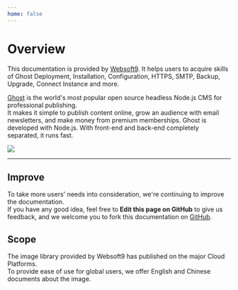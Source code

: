 ```yaml
---
home: false
---
```


# Overview

This documentation is provided by [Websoft9](https://www.websoft9.com/). It helps users to acquire skills of Ghost Deployment, Installation, Configuration, HTTPS, SMTP, Backup, Upgrade, Connect Instance and more.

[Ghost](https://ghost.org) is the world's most popular open source headless Node.js CMS for professional publishing.  
It makes it simple to publish content online, grow an audience with email newsletters, and make money from premium memberships. Ghost is developed with Node.js. With front-end and back-end completely separated, it runs fast.

![](https://libs.websoft9.com/Websoft9/DocsPicture/en/ghost/ghost-ui-websoft9.png)

---

## Improve

To take more users' needs into consideration, we're continuing to improve the documentation.  
If you have any good idea, feel free to **Edit this page on GitHub** to give us feedback, and we welcome you to fork this documentation on [GitHub](https://github.com/Websoft9/ansible-ghost).

## Scope

The image library provided by Websoft9 has published on the major Cloud Platforms.  
To provide ease of use for global users, we offer English and Chinese documents about the image.
